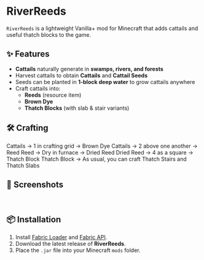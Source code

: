 # RiverReeds
`RiverReeds` is a lightweight Vanilla+ mod for Minecraft that adds cattails and useful thatch blocks to the game.

## ✨ Features
- **Cattails** naturally generate in **swamps, rivers, and forests**  
- Harvest cattails to obtain **Cattails** and **Cattail Seeds**  
- Seeds can be planted in **1-block deep water** to grow cattails anywhere  
- Craft cattails into:
  - **Reeds** (resource item)  
  - **Brown Dye**  
  - **Thatch Blocks** (with slab & stair variants)  

## 🛠️ Crafting
Cattails     -> 1 in crafting grid  -> Brown Dye
Cattails     -> 2 above one another -> Reed
Reed         -> Dry in furnace      -> Dried Reed
Dried Reed   -> 4 as a square       -> Thatch Block
Thatch Block -> As usual, you can craft Thatch Stairs and Thatch Slabs

## 📸 Screenshots
<Insert photos here>
<br>

## 📦 Installation
1. Install [Fabric Loader](https://fabricmc.net/use/) and [Fabric API](https://modrinth.com/mod/fabric-api).  
2. Download the latest release of **RiverReeds**.  
3. Place the `.jar` file into your Minecraft `mods` folder.  
